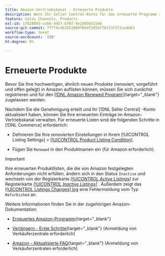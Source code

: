 ```yaml
---
title: Amazon-Vertriebskanal - Erneuerte Produkte
description: Wenn Ihr Seller Central-Konto für das erneuerte Programm registriert ist, können Sie Ihre erneuerten Einträge in Amazon Sales Channel verwalten.
feature: Sales Channels, Products
exl-id: 1f828893-ca56-4457-bf8f-8e2d056515e8
source-git-commit: 7fff4c463551089fb64f2d5bf7bf23f272ce4663
workflow-type: tm+mt
source-wordcount: '150'
ht-degree: 0%

---
```


# Erneuerte Produkte

Bevor Sie Ihre hochwertigen, ähnlich neuen Produkte (renoviert, vorgeführt und offen gelegt) in Amazon auflisten können, müssen Sie sich zunächst registrieren und für den [[!DNL Amazon Renewed Program]](https://sell.amazon.com/programs/renewed.html){target="_blank"} zugelassen werden.

Nachdem Sie die Genehmigung erteilt und Ihr [!DNL Seller Central] -Konto aktualisiert haben, können Sie Ihre erneuerten Einträge im Amazon-Vertriebskanal verwalten. Für erneuerte Listen sind die folgenden Schritte in [!DNL Commerce] erforderlich:

- Definieren Sie Ihre _renovierten_ Einstellungen in Ihrem [!UICONTROL Listing Settings] > [[!UICONTROL Product Listing Condition]](./product-listing-condition.md).

- Fügen Sie `Renewed` in den Produktnamen ein (für Amazon erforderlich).

>[!IMPORTANT]
>
>Ihre erneuerten Produktlisten, die die von Amazon festgelegten Anforderungen nicht erfüllen, ändern sich in den Status `Inactive` und wechseln von der Registerkarte *[[!UICONTROL Active Listings]](./active-listings.md)* zur Registerkarte *[[!UICONTROL Inactive Listings]](./inactive-listings.md)* . Außerdem zeigt das [[!UICONTROL Listings Changes] log](./listing-changes-log.md) eine Fehlermeldung vom Typ `Refurbished` an.

Weitere Informationen finden Sie in der zugehörigen Amazon-Dokumentation:

- [Erneuertes Amazon-Programm](https://sell.amazon.com/programs/renewed.html){target="_blank"}

- [Verlängern - Erste Schritte](https://sellercentral.amazon.com/gp/help/help.html/?itemID=201648580){target="_blank"} (Anmeldung von Verkäuferzentrale erforderlich)

- [Amazon - Aktualisierte FAQ](https://sellercentral.amazon.com/gp/help/help.html?itemID=202190060){target="_blank"} (Anmeldung von Verkäuferzentralen erforderlich)
